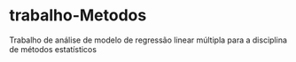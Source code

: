 # trabalho-Metodos
Trabalho de análise de modelo de regressão linear múltipla para a disciplina de métodos estatísticos
